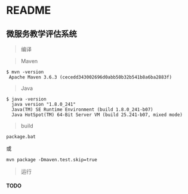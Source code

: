 # README

## 微服务教学评估系统

> 编译

> Maven

```
$ mvn -version
 Apache Maven 3.6.3 (cecedd343002696d0abb50b32b541b8a6ba2883f)
```

> Java

```
$ java -version
  java version "1.8.0_241"
  Java(TM) SE Runtime Environment (build 1.8.0_241-b07)
  Java HotSpot(TM) 64-Bit Server VM (build 25.241-b07, mixed mode)
```
> build

```
package.bat
```
或
```
mvn package -Dmaven.test.skip=true
```
> 运行

#### TODO
